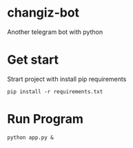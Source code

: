 # changiz-bot

Another telegram bot with python

# Get start

Strart project with install pip requirements

```console
pip install -r requirements.txt
```

# Run Program

```console
python app.py &
```
